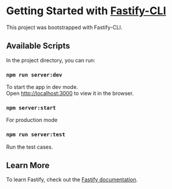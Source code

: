 # Getting Started with [Fastify-CLI](https://www.npmjs.com/package/fastify-cli)
This project was bootstrapped with Fastify-CLI.

## Available Scripts

In the project directory, you can run:

### `npm run server:dev`

To start the app in dev mode.\
Open [http://localhost:3000](http://localhost:3000) to view it in the browser.

### `npm server:start`

For production mode

### `npm run server:test`

Run the test cases.

## Learn More

To learn Fastify, check out the [Fastify documentation](https://www.fastify.io/docs/latest/).
